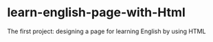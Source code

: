 # learn-english-page-with-Html
The first project: designing a page for learning English by using HTML
